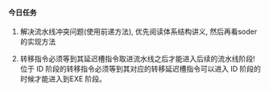 #### 今日任务

1. 解决流水线冲突问题(使用前递方法), 优先阅读体系结构讲义, 然后再看soder的实现方法

2. 转移指令必须等到其延迟槽指令取进流水线之后才能进入后续的流水线阶段!  位于 ID 阶段的转移指令必须等到其对应的转移延迟槽指令可以进入 ID 阶段的时候才能进入到EXE 阶段。

   

